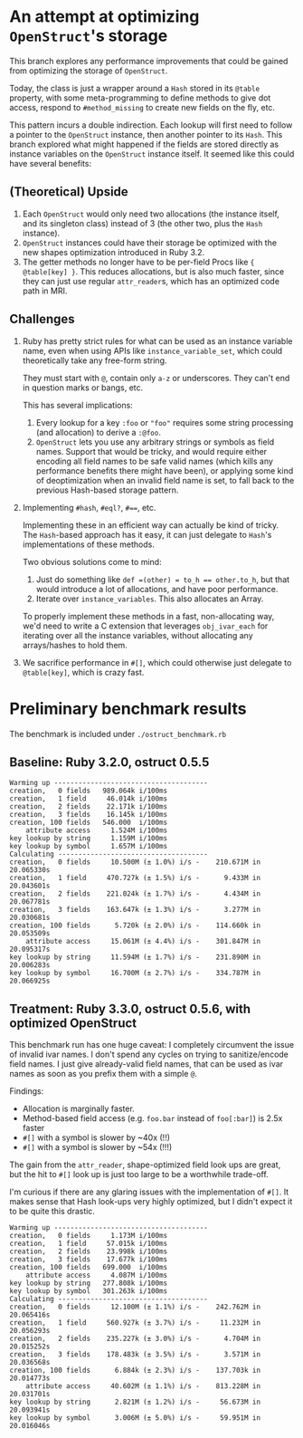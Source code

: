 # An attempt at optimizing `OpenStruct`'s storage

This branch explores any performance improvements that could be gained from optimizing the storage of `OpenStruct`.

Today, the class is just a wrapper around a `Hash` stored in its `@table` property, with some meta-programming to define
methods to give dot access, respond to `#method_missing` to create new fields on the fly, etc.

This pattern incurs a double indirection. Each lookup will first need to follow a pointer to the `OpenStruct` instance,
then another pointer to its `Hash`. This branch explored what might happened if the fields are stored directly as
instance variables on the `OpenStruct` instance itself. It seemed like this could have several benefits:

## (Theoretical) Upside

1. Each `OpenStruct` would only need two allocations (the instance itself, and its singleton class) instead of 3
   (the other two, plus the `Hash` instance).
2. `OpenStruct` instances could have their storage be optimized with the new shapes optimization introduced in Ruby 3.2.
3. The getter methods no longer have to be per-field Procs like `{ @table[key] }`. This reduces allocations,
    but is also much faster, since they can just use regular `attr_reader`s, which has an optimized code path in MRI.

## Challenges

1. Ruby has pretty strict rules for what can be used as an instance variable name, even when using APIs like
    `instance_variable_set`, which could theoretically take any free-form string.

    They must start with `@`, contain only `a-z` or underscores. They can't end in question marks or bangs, etc.

    This has several implications:

    1. Every lookup for a key `:foo` or `"foo"` requires some string processing (and allocation) to derive a `:@foo`.
    2. `OpenStruct` lets you use any arbitrary strings or symbols as field names. Support that would be tricky, and
        would require either encoding all field names to be safe valid names (which kills any performance benefits
        there might have been), or applying some kind of deoptimization when an invalid field name is set, to fall back
        to the previous Hash-based storage pattern.

2. Implementing `#hash`, `#eql?`, `#==`, etc.

    Implementing these in an efficient way can actually be kind of tricky. The `Hash`-based approach has it easy, it can
    just delegate to `Hash`'s implementations of these methods.

    Two obvious solutions come to mind:

    1. Just do something like `def =(other) = to_h == other.to_h`, but that would introduce a lot of
    allocations, and have poor performance.
    2. Iterate over `instance_variables`. This also allocates an Array.

    To properly implement these methods in a fast, non-allocating way, we'd need to write a C extension that leverages
    `obj_ivar_each` for iterating over all the instance variables, without allocating any arrays/hashes to hold them.

3. We sacrifice performance in `#[]`, which could otherwise just delegate to `@table[key]`, which is crazy fast.

# Preliminary benchmark results

The benchmark is included under `./ostruct_benchmark.rb`

## Baseline: Ruby 3.2.0, ostruct 0.5.5

```
Warming up --------------------------------------
creation,   0 fields   989.064k i/100ms
creation,   1 field     46.014k i/100ms
creation,   2 fields    22.171k i/100ms
creation,   3 fields    16.145k i/100ms
creation, 100 fields   546.000  i/100ms
    attribute access     1.524M i/100ms
key lookup by string     1.159M i/100ms
key lookup by symbol     1.657M i/100ms
Calculating -------------------------------------
creation,   0 fields     10.500M (± 1.0%) i/s -    210.671M in  20.065330s
creation,   1 field     470.727k (± 1.5%) i/s -      9.433M in  20.043601s
creation,   2 fields    221.024k (± 1.7%) i/s -      4.434M in  20.067781s
creation,   3 fields    163.647k (± 1.3%) i/s -      3.277M in  20.030681s
creation, 100 fields      5.720k (± 2.0%) i/s -    114.660k in  20.053509s
    attribute access     15.061M (± 4.4%) i/s -    301.847M in  20.095317s
key lookup by string     11.594M (± 1.7%) i/s -    231.890M in  20.006283s
key lookup by symbol     16.700M (± 2.7%) i/s -    334.787M in  20.066925s
```

## Treatment: Ruby 3.3.0, ostruct 0.5.6, with optimized OpenStruct

This benchmark run has one huge caveat: I completely circumvent the issue of invalid ivar names. I don't spend any
cycles on trying to sanitize/encode field names. I just give already-valid field names, that can be used as ivar names
as soon as you prefix them with a simple `@`.

Findings:

* Allocation is marginally faster.
* Method-based field access (e.g. `foo.bar` instead of `foo[:bar]`) is 2.5x faster
* `#[]` with a symbol is slower by ~40x (!!)
* `#[]` with a symbol is slower by ~54x (!!!)

The gain from the `attr_reader`, shape-optimized field look ups are great, but the hit to `#[]` look up is just
too large to be a worthwhile trade-off.

I'm curious if there are any glaring issues with the implementation of `#[]`. It makes sense that Hash look-ups
very highly optimized, but I didn't expect it to be quite this drastic.

```
Warming up --------------------------------------
creation,   0 fields     1.173M i/100ms
creation,   1 field     57.015k i/100ms
creation,   2 fields    23.998k i/100ms
creation,   3 fields    17.677k i/100ms
creation, 100 fields   699.000  i/100ms
    attribute access     4.087M i/100ms
key lookup by string   277.808k i/100ms
key lookup by symbol   301.263k i/100ms
Calculating -------------------------------------
creation,   0 fields     12.100M (± 1.1%) i/s -    242.762M in  20.065416s
creation,   1 field     560.927k (± 3.7%) i/s -     11.232M in  20.056293s
creation,   2 fields    235.227k (± 3.0%) i/s -      4.704M in  20.015252s
creation,   3 fields    178.483k (± 3.5%) i/s -      3.571M in  20.036568s
creation, 100 fields      6.884k (± 2.3%) i/s -    137.703k in  20.014773s
    attribute access     40.602M (± 1.1%) i/s -    813.228M in  20.031701s
key lookup by string      2.821M (± 1.2%) i/s -     56.673M in  20.093941s
key lookup by symbol      3.006M (± 5.0%) i/s -     59.951M in  20.016046s
```
